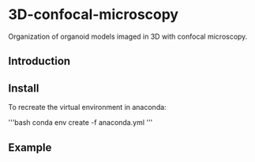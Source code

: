 # 3D-confocal-microscopy
Organization of organoid models imaged in 3D with confocal microscopy.

## Introduction

## Install
To recreate the virtual environment in anaconda:

'''bash
conda env create -f anaconda.yml
'''


## Example
